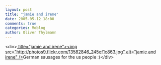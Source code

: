 ```yaml
---
layout: post
title: "jamie and irene"
date: 2005-05-12 18:00
comments: true
categories: Moblog
author: Oliver Thylmann
---
```



&lt;div&gt;[ title=&quot;jamie and irene&quot;&gt;&lt;img src=&quot;http://photos9.flickr.com/13582846_245ef1c863.jpg&quot; alt=&quot;jamie and irene&quot; /&gt;](http://www.flickr.com/photos/oliver/13582846/)German sausages for the us people :)&lt;/div&gt;


